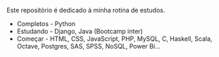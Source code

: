 Este repositório é dedicado à minha rotina de estudos.

- Completos - 
Python
- Estudando - 
Django, Java (Bootcamp inter)
- Começar - 
HTML, CSS, JavaScript, PHP, MySQL, C, Haskell, Scala, Octave, Postgres, SAS, SPSS, NoSQL, Power Bi... 
